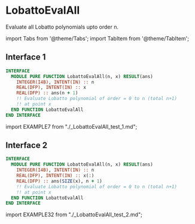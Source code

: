 # LobattoEvalAll

Evaluate all Lobatto polynomials upto order n.

import Tabs from '@theme/Tabs';
import TabItem from '@theme/TabItem';

## Interface 1

<Tabs>
<TabItem value="interface" label="܀ Interface" default>

```fortran
INTERFACE
  MODULE PURE FUNCTION LobattoEvalAll(n, x) RESULT(ans)
    INTEGER(I4B), INTENT(IN) :: n
    REAL(DFP), INTENT(IN) :: x
    REAL(DFP) :: ans(n + 1)
    !! Evaluate Lobatto polynomial of order = 0 to n (total n+1)
    !! at point x
  END FUNCTION LobattoEvalAll
END INTERFACE
```

</TabItem>

<TabItem value="example" label="️܀ See example">

import EXAMPLE7 from "./_LobattoEvalAll_test_1.md";

<EXAMPLE7 />

</TabItem>

<TabItem value="close" label="↢ ">

</TabItem>
</Tabs>

## Interface 2

<Tabs>
<TabItem value="interface" label="܀ Interface" default>

```fortran
INTERFACE
  MODULE PURE FUNCTION LobattoEvalAll(n, x) RESULT(ans)
    INTEGER(I4B), INTENT(IN) :: n
    REAL(DFP), INTENT(IN) :: x(:)
    REAL(DFP) :: ans(SIZE(x), n + 1)
    !! Evaluate Lobatto polynomial of order = 0 to n (total n+1)
    !! at point x
  END FUNCTION LobattoEvalAll
END INTERFACE
```

</TabItem>

<TabItem value="example" label="️܀ See example">

import EXAMPLE32 from "./_LobattoEvalAll_test_2.md";

<EXAMPLE32 />

</TabItem>

<TabItem value="close" label="↢ ">

</TabItem>
</Tabs>
